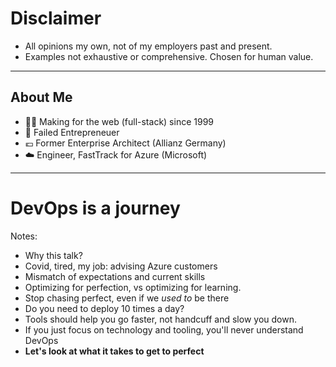 # Disclaimer

- All opinions my own, not of my employers past and present.
- Examples not exhaustive or comprehensive. Chosen for human value.

---

<!-- .slide: data-background-image="../images/msft-covid.jpg" class="about-me" -->

## About Me

- 👩‍💻 Making for the web (full-stack) since 1999 <!-- .element: class="fragment" -->
- 🚀 Failed Entrepreneuer <!-- .element: class="fragment" -->
- 💶 Former Enterprise Architect (Allianz Germany) <!-- .element: class="fragment" -->
- ☁️ Engineer, FastTrack for Azure (Microsoft) <!-- .element: class="fragment" -->


---

<!-- .slide: data-background-image="../images/raphael-biscaldi-rE3kbKmLmhE-unsplash.jpg" class="foo" -->

# DevOps is a journey <!-- .element: style="color:#fff; background:rgba(0,0,0,0.6); display:inline-block;padding:10px;" -->


Notes:
- Why this talk?
- Covid, tired, my job: advising Azure customers
- Mismatch of expectations and current skills 
- Optimizing for perfection, vs optimizing for learning.
- Stop chasing perfect, even if we _used to_ be there
- Do you need to deploy 10 times a day?
- Tools should help you go faster, not handcuff and slow you down.
- If you just focus on technology and tooling, you'll never understand DevOps
- **Let's look at what it takes to get to perfect**
